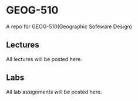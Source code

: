 # GEOG-510
A repo for GEOG-510(Geographic Sofeware Design)

## Lectures
All lectures will be posted here.


## Labs
All lab assignments will be posted here.
